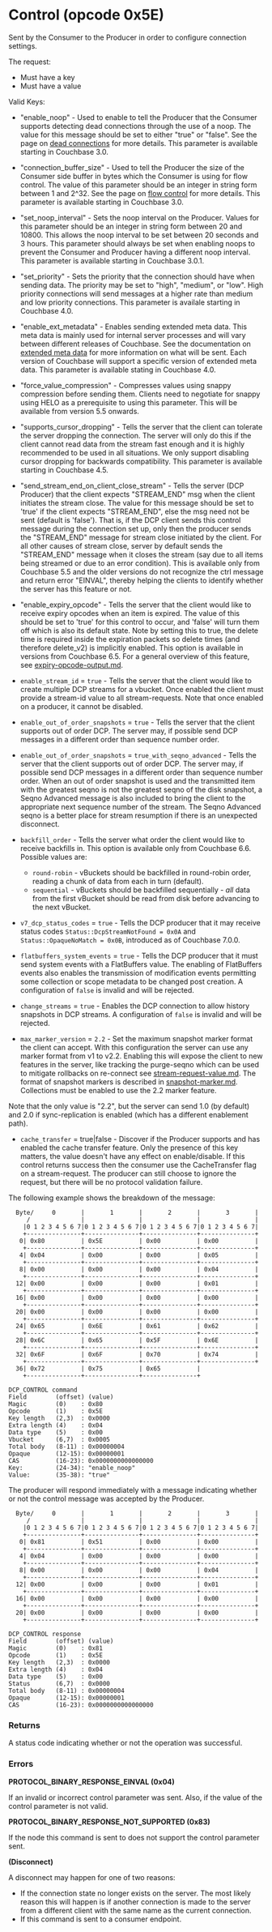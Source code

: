 # Control (opcode 0x5E)

Sent by the Consumer to the Producer in order to configure connection settings.

The request:

* Must have a key
* Must have a value

Valid Keys:

* "enable_noop" - Used to enable to tell the Producer that the Consumer supports detecting dead connections through the use of a noop. The value for this message should be set to either "true" or "false". See the page on [dead connections](../dead-connections.md) for more details. This parameter is available starting in Couchbase 3.0.

* "connection_buffer_size" - Used to tell the Producer the size of the Consumer side buffer in bytes which the Consumer is using for flow control. The value of this parameter should be an integer in string form between 1 and 2^32. See the page on [flow control]() for more details. This parameter is available starting in Couchbase 3.0.

* "set_noop_interval" - Sets the noop interval on the Producer. Values for this parameter should be an integer in string form between 20 and 10800. This allows the noop interval to be set between 20 seconds and 3 hours. This parameter should always be set when enabling noops to prevent the Consumer and Producer having a different noop interval. This parameter is available starting in Couchbase 3.0.1.

* "set_priority" - Sets the priority that the connection should have when sending data. The priority may be set to "high", "medium", or "low". High priority connections will send messages at a higher rate than medium and low priority connections. This parameter is availale starting in Couchbase 4.0.

* "enable_ext_metadata" - Enables sending extended meta data. This meta data is mainly used for internal server processes and will vary between different releases of Couchbase. See the documentation on [extended meta data](extended_meta/ext_meta_ver1.md) for more information on what will be sent. Each version of Couchbase will support a specific version of extended meta data. This parameter is available stating in Couchbase 4.0.

* "force_value_compression" - Compresses values using snappy compression before sending them. Clients need to negotiate for snappy using HELO as a prerequisite to using this parameter. This will be available from version 5.5 onwards.

* "supports_cursor_dropping" - Tells the server that the client can tolerate the server dropping the connection. The server will only do this if the client cannot read data from the stream fast enough and it is highly recommended to be used in all situations. We only support disabling cursor dropping for backwards compatibility. This parameter is available starting in Couchbase 4.5.

* "send_stream_end_on_client_close_stream" - Tells the server (DCP Producer) that the client expects "STREAM_END" msg when the client initiates the stream close. The value for this message should be set to 'true' if the client expects "STREAM_END", else the msg need not be sent (default is 'false'). That is, if the DCP client sends this control message during the connection set up, only then the producer sends the "STREAM_END" message for stream close initiated by the client. For all other causes of stream close, server by default sends the "STREAM_END" message when it closes the stream (say due to all items being streamed or due to an error condition). This is available only from Couchbase 5.5 and the older versions do not recognize the ctrl message and return error "EINVAL", thereby helping the clients to identify whether the server has this feature or not.

* "enable_expiry_opcode" - Tells the server that the client would like to receive expiry opcodes when an item is expired. The value of this should be set to 'true' for this control to occur, and 'false' will turn them off which is also its default state. Note by setting this to true, the delete time is required inside the expiration packets so delete times (and therefore delete_v2) is implicitly enabled. This option is available in versions from Couchbase 6.5. For a general overview of this feature, see [expiry-opcode-output.md](../expiry-opcode-output.md).

* `enable_stream_id` = `true` - Tells the server that the client would
like to create multiple DCP streams for a vbucket. Once enabled the client must
provide a stream-id value to all stream-requests. Note that once enabled on a
producer, it cannot be disabled.

* `enable_out_of_order_snapshots` = `true` - Tells the server that the client
supports out of order DCP. The server may, if possible send DCP messages in a
different order than sequence number order.

* `enable_out_of_order_snapshots` = `true_with_seqno_advanced` - Tells the
server that the client supports out of order DCP. The server may, if possible
send DCP messages in a different order than sequence number order. When an out
of order snapshot is used and the transmitted item with the greatest seqno is
not the greatest seqno of the disk snapshot, a Seqno Advanced message is also
included to bring the client to the appropriate next sequence number of the
stream. The Seqno Advanced seqno is a better place for stream resumption if
there is an unexpected disconnect.

* `backfill_order` - Tells the server what order the client would like to
receive backfills in. This option is available only from Couchbase 6.6.
Possible values are:
  * `round-robin` - vBuckets should be backfilled in round-robin order, reading
  a chunk of data from each in turn (default).
  * `sequential` - vBuckets should be backfilled sequentially - _all_ data from
  the first vBucket should be read from disk before advancing to the next vBucket.

* `v7_dcp_status_codes` = `true` - Tells the DCP producer that it may
receive status codes `Status::DcpStreamNotFound = 0x0A` and
`Status::OpaqueNoMatch = 0x0B`, introduced as of Couchbase 7.0.0.

* `flatbuffers_system_events` = `true` - Tells  the DCP producer that it must
send system events with a FlatBuffers value. The enabling of FlatBuffers events
also enables the transmission of modification events permitting some collection
or scope metadata to be changed post creation. A configuration of `false` is
invalid and will be rejected.

* `change_streams` = `true` - Enables the DCP connection to allow history
snapshots in DCP streams. A configuration of `false` is invalid and will be
rejected.

* `max_marker_version` = `2.2` - Set the maximum snapshot marker format the
client can accept. With this configuration the server can use any marker format
from v1 to v2.2. Enabling this will expose the client to new features in the
server, like tracking the purge-seqno which can be used to mitigate rollbacks on
re-connect see [stream-request-value.md](./stream-request-value.md). The format
of snapshot markers is described in [snapshot-marker.md](./snapshot-marker.md).
Collections must be enabled to use the 2.2 marker feature.

Note that the only value is "2.2", but the server can send 1.0 (by default) and
2.0 if sync-replication is enabled (which has a different enablement path).

* `cache_transfer` = true|false - Discover if the Producer supports and has
enabled the cache transfer feature. Only the presence of this key matters, the
value doesn't have any effect on enable/disable. If this control returns success
then the consumer use the CacheTransfer flag on a stream-request. The producer can
still choose to ignore the request, but there will be no protocol validation
failure.

The following example shows the breakdown of the message:

      Byte/     0       |       1       |       2       |       3       |
         /              |               |               |               |
        |0 1 2 3 4 5 6 7|0 1 2 3 4 5 6 7|0 1 2 3 4 5 6 7|0 1 2 3 4 5 6 7|
        +---------------+---------------+---------------+---------------+
       0| 0x80          | 0x5E          | 0x00          | 0x00          |
        +---------------+---------------+---------------+---------------+
       4| 0x04          | 0x00          | 0x00          | 0x05          |
        +---------------+---------------+---------------+---------------+
       8| 0x00          | 0x00          | 0x00          | 0x04          |
        +---------------+---------------+---------------+---------------+
      12| 0x00          | 0x00          | 0x00          | 0x01          |
        +---------------+---------------+---------------+---------------+
      16| 0x00          | 0x00          | 0x00          | 0x00          |
        +---------------+---------------+---------------+---------------+
      20| 0x00          | 0x00          | 0x00          | 0x00          |
        +---------------+---------------+---------------+---------------+
      24| 0x65          | 0x6E          | 0x61          | 0x62          |
        +---------------+---------------+---------------+---------------+
      28| 0x6C          | 0x65          | 0x5F          | 0x6E          |
        +---------------+---------------+---------------+---------------+
      32| 0x6F          | 0x6F          | 0x70          | 0x74          |
        +---------------+---------------+---------------+---------------+
      36| 0x72          | 0x75          | 0x65          |
        +---------------+---------------+---------------+

    DCP_CONTROL command
    Field        (offset) (value)
    Magic        (0)    : 0x80
    Opcode       (1)    : 0x5E
    Key length   (2,3)  : 0x0000
    Extra length (4)    : 0x04
    Data type    (5)    : 0x00
    Vbucket      (6,7)  : 0x0005
    Total body   (8-11) : 0x00000004
    Opaque       (12-15): 0x00000001
    CAS          (16-23): 0x0000000000000000
	Key:		 (24-34): "enable_noop"
	Value:       (35-38): "true"

The producer will respond immediately with a message indicating whether or not the control message was accepted by the Producer.

      Byte/     0       |       1       |       2       |       3       |
         /              |               |               |               |
        |0 1 2 3 4 5 6 7|0 1 2 3 4 5 6 7|0 1 2 3 4 5 6 7|0 1 2 3 4 5 6 7|
        +---------------+---------------+---------------+---------------+
       0| 0x81          | 0x51          | 0x00          | 0x00          |
        +---------------+---------------+---------------+---------------+
       4| 0x04          | 0x00          | 0x00          | 0x00          |
        +---------------+---------------+---------------+---------------+
       8| 0x00          | 0x00          | 0x00          | 0x04          |
        +---------------+---------------+---------------+---------------+
      12| 0x00          | 0x00          | 0x00          | 0x01          |
        +---------------+---------------+---------------+---------------+
      16| 0x00          | 0x00          | 0x00          | 0x00          |
        +---------------+---------------+---------------+---------------+
      20| 0x00          | 0x00          | 0x00          | 0x00          |
        +---------------+---------------+---------------+---------------+

    DCP_CONTROL response
    Field        (offset) (value)
    Magic        (0)    : 0x81
    Opcode       (1)    : 0x5E
    Key length   (2,3)  : 0x0000
    Extra length (4)    : 0x04
    Data type    (5)    : 0x00
    Status       (6,7)  : 0x0000
    Total body   (8-11) : 0x00000004
    Opaque       (12-15): 0x00000001
    CAS          (16-23): 0x0000000000000000

### Returns

A status code indicating whether or not the operation was successful.

### Errors

**PROTOCOL_BINARY_RESPONSE_EINVAL (0x04)**

If an invalid or incorrect control parameter was sent. Also, if the value of the control parameter is not valid.

**PROTOCOL_BINARY_RESPONSE_NOT_SUPPORTED (0x83)**

If the node this command is sent to does not support the control parameter sent.

**(Disconnect)**

A disconnect may happen for one of two reasons:

* If the connection state no longer exists on the server. The most likely reason this will happen is if another connection is made to the server from a different client with the same name as the current connection.
* If this command is sent to a consumer endpoint.
